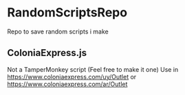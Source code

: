 # RandomScriptsRepo
Repo to save random scripts i make

## ColoniaExpress.js
Not a TamperMonkey script (Feel free to make it one)
Use in https://www.coloniaexpress.com/uy/Outlet or https://www.coloniaexpress.com/ar/Outlet

